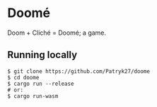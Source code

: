 # Doomé

Doom + Cliché = Doomé; a game.

## Running locally

``` shell
$ git clone https://github.com/Patryk27/doome
$ cd doome
$ cargo run --release
# or:
$ cargo run-wasm
```
